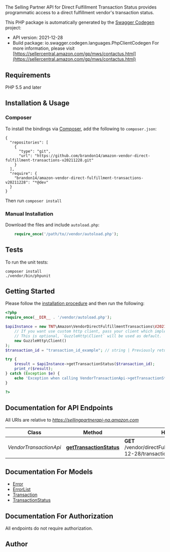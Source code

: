 # 
The Selling Partner API for Direct Fulfillment Transaction Status provides programmatic access to a direct fulfillment vendor's transaction status.

This PHP package is automatically generated by the [Swagger Codegen](https://github.com/swagger-api/swagger-codegen) project:

- API version: 2021-12-28
- Build package: io.swagger.codegen.languages.PhpClientCodegen
For more information, please visit [https://sellercentral.amazon.com/gp/mws/contactus.html](https://sellercentral.amazon.com/gp/mws/contactus.html)

## Requirements

PHP 5.5 and later

## Installation & Usage
### Composer

To install the bindings via [Composer](http://getcomposer.org/), add the following to `composer.json`:

```
{
  "repositories": [
    {
      "type": "git",
      "url": "https://github.com/brandon14/amazon-vendor-direct-fulfillment-transactions-v20211228.git"
    }
  ],
  "require": {
    "brandon14/amazon-vendor-direct-fulfillment-transactions-v20211228": "*@dev"
  }
}
```

Then run `composer install`

### Manual Installation

Download the files and include `autoload.php`:

```php
    require_once('/path/to//vendor/autoload.php');
```

## Tests

To run the unit tests:

```
composer install
./vendor/bin/phpunit
```

## Getting Started

Please follow the [installation procedure](#installation--usage) and then run the following:

```php
<?php
require_once(__DIR__ . '/vendor/autoload.php');

$apiInstance = new TNT\Amazon\VendorDirectFulfillmentTransactions\V20211228\Api\VendorTransactionApi(
    // If you want use custom http client, pass your client which implements `GuzzleHttp\ClientInterface`.
    // This is optional, `GuzzleHttp\Client` will be used as default.
    new GuzzleHttp\Client()
);
$transaction_id = "transaction_id_example"; // string | Previously returned in the response to the POST request of a specific transaction.

try {
    $result = $apiInstance->getTransactionStatus($transaction_id);
    print_r($result);
} catch (Exception $e) {
    echo 'Exception when calling VendorTransactionApi->getTransactionStatus: ', $e->getMessage(), PHP_EOL;
}

?>
```

## Documentation for API Endpoints

All URIs are relative to *https://sellingpartnerapi-na.amazon.com*

Class | Method | HTTP request | Description
------------ | ------------- | ------------- | -------------
*VendorTransactionApi* | [**getTransactionStatus**](docs/Api/VendorTransactionApi.md#gettransactionstatus) | **GET** /vendor/directFulfillment/transactions/2021-12-28/transactions/{transactionId} | 


## Documentation For Models

 - [Error](docs/Model/Error.md)
 - [ErrorList](docs/Model/ErrorList.md)
 - [Transaction](docs/Model/Transaction.md)
 - [TransactionStatus](docs/Model/TransactionStatus.md)


## Documentation For Authorization

 All endpoints do not require authorization.


## Author




